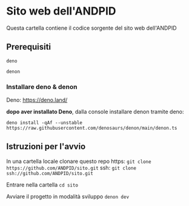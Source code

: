 # Sito web dell'ANDPID 
Questa cartella contiene il codice sorgente del sito web dell'ANDPID

## Prerequisiti
`deno`

`denon`

### Installare deno & denon
Deno: https://deno.land/

**dopo aver installato Deno**, dalla console installare denon tramite deno:

`deno install -qAf --unstable https://raw.githubusercontent.com/denosaurs/denon/main/denon.ts`
## Istruzioni per l'avvio
In una cartella locale clonare questo repo
https:
`git clone https://github.com/ANDPID/sito.git`
ssh:
`git clone ssh://github.com/ANDPID/sito.git`

Entrare nella cartella
`cd sito`

Avviare il progetto in modalità sviluppo
`denon dev`




